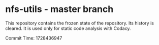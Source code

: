# nfs-utils - master branch

This repository contains the frozen state of the repository.
Its history is cleared. It is used only for static code
analysis with Codacy.

Commit Time: 1728436947